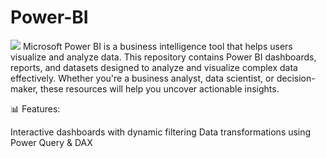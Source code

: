 # Power-BI
<IMG SRC = "https://www.meldium.com/wp-content/uploads/2019/11/power-BI.png">
Microsoft Power BI is a business intelligence tool that helps users visualize and analyze data.
This repository contains Power BI dashboards, reports, and datasets designed to analyze and visualize complex data effectively. Whether you're a business analyst, data scientist, or decision-maker, these resources will help you uncover actionable insights.

📊 Features:

Interactive dashboards with dynamic filtering
Data transformations using Power Query & DAX


